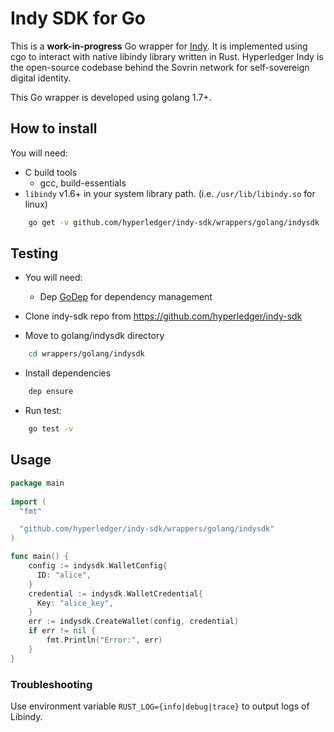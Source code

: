 # Indy SDK for Go

This is a **work-in-progress** Go wrapper for [Indy](https://www.hyperledger.org/projects/indy). It is implemented using cgo to interact with native libindy library written in Rust.
Hyperledger Indy is the open-source codebase behind the Sovrin network for self-sovereign digital identity.

This Go wrapper is developed using golang 1.7+.

## How to install

You will need:

* C build tools
  * gcc, build-essentials
* `libindy` v1.6+ in your system library path. (i.e. `/usr/lib/libindy.so` for linux)

```sh
    go get -v github.com/hyperledger/indy-sdk/wrappers/golang/indysdk
```

## Testing

* You will need:
  * Dep [GoDep](https://golang.github.io/dep/) for dependency management

* Clone indy-sdk repo from https://github.com/hyperledger/indy-sdk

* Move to golang/indysdk directory

```sh
    cd wrappers/golang/indysdk
```

* Install dependencies

```sh
    dep ensure
```

* Run test:

```sh
    go test -v
```

## Usage

```go
package main
  
import (
  "fmt"

  "github.com/hyperledger/indy-sdk/wrappers/golang/indysdk"
)

func main() {
    config := indysdk.WalletConfig{
      ID: "alice",
    }
    credential := indysdk.WalletCredential{
      Key: "alice_key",
    }
    err := indysdk.CreateWallet(config, credential)
    if err != nil {
        fmt.Println("Error:", err)
    }
}
```

### Troubleshooting

Use environment variable `RUST_LOG={info|debug|trace}` to output logs of Libindy.